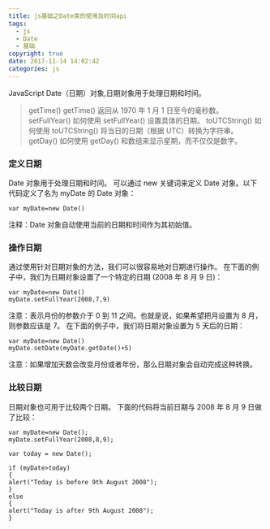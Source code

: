 ```yaml
---
title: js基础之Date类的使用及时间api
tags:
  - js
  - Date
  - 基础
copyright: true
date: 2017-11-14 14:02:42
categories: js
---
```

JavaScript Date（日期）对象,日期对象用于处理日期和时间。
<!--more-->

>getTime()
getTime() 返回从 1970 年 1 月 1 日至今的毫秒数。
setFullYear()
如何使用 setFullYear() 设置具体的日期。
toUTCString()
如何使用 toUTCString() 将当日的日期（根据 UTC）转换为字符串。
getDay()
如何使用 getDay() 和数组来显示星期，而不仅仅是数字。

### 定义日期
Date 对象用于处理日期和时间。
可以通过 new 关键词来定义 Date 对象。以下代码定义了名为 myDate 的 Date 对象：
```
var myDate=new Date() 
```
注释：Date 对象自动使用当前的日期和时间作为其初始值。

### 操作日期
通过使用针对日期对象的方法，我们可以很容易地对日期进行操作。
在下面的例子中，我们为日期对象设置了一个特定的日期 (2008 年 8 月 9 日)：
```
var myDate=new Date()
myDate.setFullYear(2008,7,9)
```
注意：表示月份的参数介于 0 到 11 之间。也就是说，如果希望把月设置为 8 月，则参数应该是 7。
在下面的例子中，我们将日期对象设置为 5 天后的日期：
```
var myDate=new Date()
myDate.setDate(myDate.getDate()+5)
```
注意：如果增加天数会改变月份或者年份，那么日期对象会自动完成这种转换。

### 比较日期
日期对象也可用于比较两个日期。
下面的代码将当前日期与 2008 年 8 月 9 日做了比较：
```
var myDate=new Date();
myDate.setFullYear(2008,8,9);

var today = new Date();

if (myDate>today)
{
alert("Today is before 9th August 2008");
}
else
{
alert("Today is after 9th August 2008");
}
```